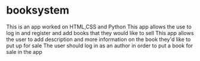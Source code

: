 # booksystem

This is an app worked on HTML,CSS and Python
This app allows the use to log in and register and add books that they would like to sell
This app allows the user to add description and more information on the book they'd like to put up for sale
The user should log in as an author in order to put a book for sale in the app
